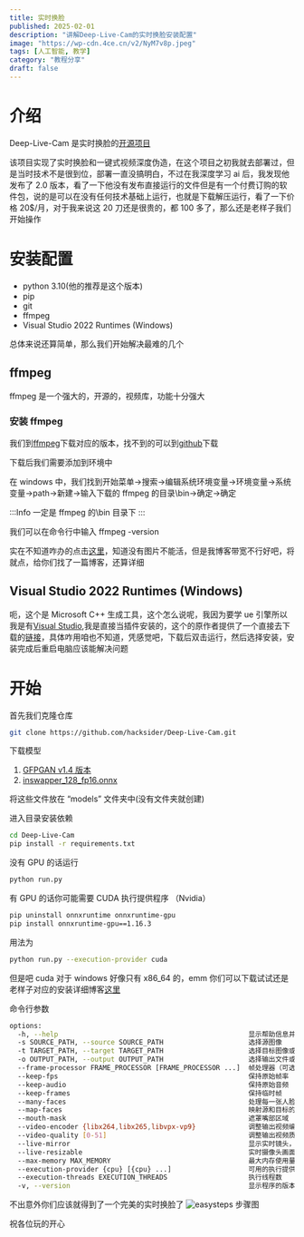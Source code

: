 ```yaml
---
title: 实时换脸
published: 2025-02-01
description: "讲解Deep-Live-Cam的实时换脸安装配置"
image: "https://wp-cdn.4ce.cn/v2/NyM7v8p.jpeg"
tags: [人工智能, 教学]
category: "教程分享"
draft: false
---
```


# 介绍

Deep-Live-Cam 是实时换脸的[开源项目](https://github.com/hacksider/Deep-Live-Cam)

该项目实现了实时换脸和一键式视频深度伪造，在这个项目之初我就去部署过，但是当时技术不是很到位，部署一直没搞明白，不过在我深度学习 ai 后，我发现他发布了 2.0 版本，看了一下他没有发布直接运行的文件但是有一个付费订购的软件包，说的是可以在没有任何技术基础上运行，也就是下载解压运行，看了一下价格 20$/月，对于我来说这 20 刀还是很贵的，都 100 多了，那么还是老样子我们开始操作

# 安装配置

- python 3.10(他的推荐是这个版本)
- pip
- git
- ffmpeg
- Visual Studio 2022 Runtimes (Windows)

总体来说还算简单，那么我们开始解决最难的几个

## ffmpeg

ffmpeg 是一个强大的，开源的，视频库，功能十分强大

### 安装 ffmpeg

我们到[ffmpeg](https://ffmpeg.org/download.html)下载对应的版本，找不到的可以到[github](https://github.com/BtbN/FFmpeg-Builds/releases)下载

下载后我们需要添加到环境中

在 windows 中，我们找到开始菜单->搜索->编辑系统环境变量->环境变量->系统变量->path->新建->输入下载的 ffmpeg 的目录\bin->确定->确定

:::Info
一定是 ffmpeg 的\bin 目录下
:::

我们可以在命令行中输入 ffmpeg -version

实在不知道咋办的点击[这里](https://blog.csdn.net/Natsuago/article/details/143231558)，知道没有图片不能活，但是我博客带宽不行好吧，将就点，给你们找了一篇博客，还算详细

## Visual Studio 2022 Runtimes (Windows)

呃，这个是 Microsoft C++ 生成工具，这个怎么说呢，我因为要学 ue 引擎所以我是有[Visual Studio](https://visualstudio.microsoft.com/zh-hans/vs/),我是直接当插件安装的，这个的原作者提供了一个直接去下载的[链接](https://visualstudio.microsoft.com/zh-hans/visual-cpp-build-tools/)，具体咋用咱也不知道，凭感觉吧，下载后双击运行，然后选择安装，安装完成后重启电脑应该能解决问题

# 开始

首先我们克隆仓库

```bash
git clone https://github.com/hacksider/Deep-Live-Cam.git
```

下载模型

1. [GFPGAN v1.4 版本](https://huggingface.co/hacksider/deep-live-cam/resolve/main/GFPGANv1.4.pth)
2. [inswapper_128_fp16.onnx](https://huggingface.co/hacksider/deep-live-cam/resolve/main/inswapper_128_fp16.onnx)

将这些文件放在 “models” 文件夹中(没有文件夹就创建)

进入目录安装依赖

```bash
cd Deep-Live-Cam
pip install -r requirements.txt
```

没有 GPU 的话运行

```bash
python run.py
```

有 GPU 的话你可能需要 CUDA 执行提供程序 （Nvidia）

```bash
pip uninstall onnxruntime onnxruntime-gpu
pip install onnxruntime-gpu==1.16.3
```

用法为

```bash
python run.py --execution-provider cuda
```

但是吧 cuda 对于 windows 好像只有 x86_64 的，emm 你们可以下载试试还是老样子对应的安装详细博客[这里](https://blog.csdn.net/chen565884393/article/details/127905428)

命令行参数

```bash
options:
  -h, --help                                               显示帮助信息并退出
  -s SOURCE_PATH, --source SOURCE_PATH                     选择源图像
  -t TARGET_PATH, --target TARGET_PATH                     选择目标图像或视频
  -o OUTPUT_PATH, --output OUTPUT_PATH                     选择输出文件或目录
  --frame-processor FRAME_PROCESSOR [FRAME_PROCESSOR ...]  帧处理器（可选：face_swapper, face_enhancer 等）
  --keep-fps                                               保持原始帧率
  --keep-audio                                             保持原始音频
  --keep-frames                                            保持临时帧
  --many-faces                                             处理每一张人脸
  --map-faces                                              映射源和目标的面部
  --mouth-mask                                             遮罩嘴部区域
  --video-encoder {libx264,libx265,libvpx-vp9}             调整输出视频编码器
  --video-quality [0-51]                                   调整输出视频质量
  --live-mirror                                            显示实时镜头，如前置摄像头的画面
  --live-resizable                                         实时摄像头画面可调整大小
  --max-memory MAX_MEMORY                                  最大内存使用量（单位：GB）
  --execution-provider {cpu} [{cpu} ...]                   可用的执行提供者（可选：cpu 等）
  --execution-threads EXECUTION_THREADS                    执行线程数
  -v, --version                                            显示程序的版本号并退出
```

不出意外你们应该就得到了一个完美的实时换脸了
![easysteps](https://github.com/user-attachments/assets/af825228-852c-411b-b787-ffd9aac72fc6)
步骤图

祝各位玩的开心
